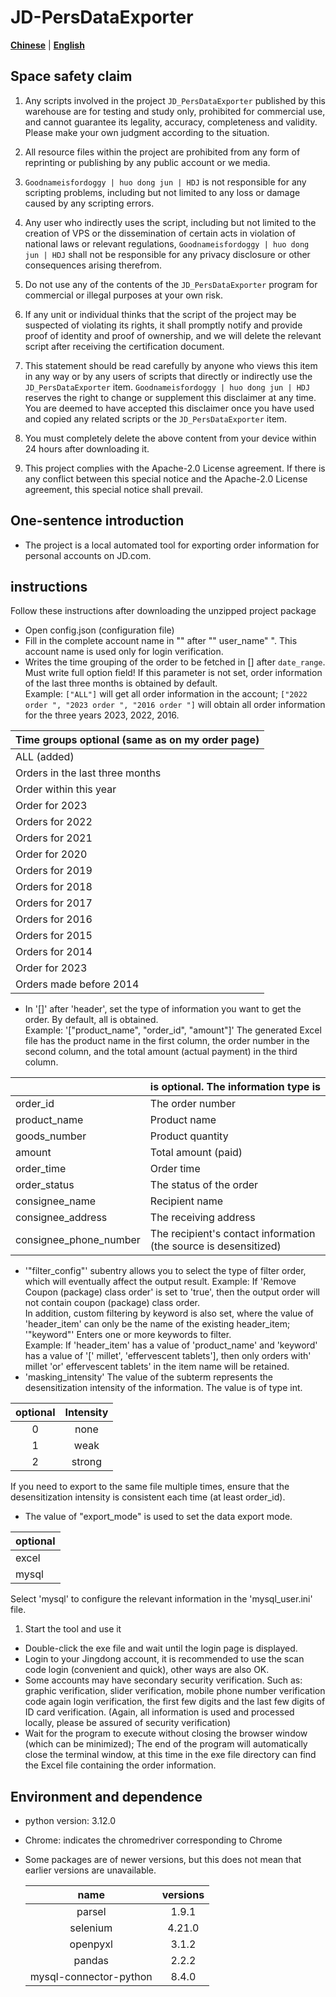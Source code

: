 # JD-PersDataExporter
[**Chinese**](./README.md) | [**English**](./README.en.md)

## Space safety claim
1. Any scripts involved in the project `JD_PersDataExporter` published by this warehouse are for testing and study only, prohibited for commercial use, and cannot guarantee its legality, accuracy, completeness and validity. Please make your own judgment according to the situation.

2. All resource files within the project are prohibited from any form of reprinting or publishing by any public account or we media.

3. `Goodnameisfordoggy | huo dong jun | HDJ` is not responsible for any scripting problems, including but not limited to any loss or damage caused by any scripting errors.

4. Any user who indirectly uses the script, including but not limited to the creation of VPS or the dissemination of certain acts in violation of national laws or relevant regulations, `Goodnameisfordoggy | huo dong jun | HDJ` shall not be responsible for any privacy disclosure or other consequences arising therefrom.

5. Do not use any of the contents of the `JD_PersDataExporter` program for commercial or illegal purposes at your own risk.

6. If any unit or individual thinks that the script of the project may be suspected of violating its rights, it shall promptly notify and provide proof of identity and proof of ownership, and we will delete the relevant script after receiving the certification document.

7. This statement should be read carefully by anyone who views this item in any way or by any users of scripts that directly or indirectly use the `JD_PersDataExporter` item. `Goodnameisfordoggy | huo dong jun | HDJ` reserves the right to change or supplement this disclaimer at any time. You are deemed to have accepted this disclaimer once you have used and copied any related scripts or the `JD_PersDataExporter` item.

8. You must completely delete the above content from your device within 24 hours after downloading it.

9. This project complies with the Apache-2.0 License agreement. If there is any conflict between this special notice and the Apache-2.0 License agreement, this special notice shall prevail.

## One-sentence introduction
- The project is a local automated tool for exporting order information for personal accounts on JD.com.


## instructions
Follow these instructions after downloading the unzipped project package
- Open config.json (configuration file)
- Fill in the complete account name in "" after "" user_name" ". This account name is used only for login verification.
- Writes the time grouping of the order to be fetched in [] after `date_range`. Must write full option field! If this parameter is not set, order information of the last three months is obtained by default. \
Example: `["ALL"]` will get all order information in the account; `["2022 order ", "2023 order ", "2016 order "]` will obtain all order information for the three years 2023, 2022, 2016.

| Time groups optional (same as on my order page)|
|---|
|ALL (added)
| Orders in the last three months
| Order within this year
| Order for 2023
| Orders for 2022
| Orders for 2021
| Order for 2020
| Orders for 2019
| Orders for 2018
| Orders for 2017
| Orders for 2016
| Orders for 2015
| Orders for 2014
| Order for 2023
| Orders made before 2014
- In '[]' after 'header', set the type of information you want to get the order. By default, all is obtained. \
Example: '["product_name", "order_id", "amount"]' The generated Excel file has the product name in the first column, the order number in the second column, and the total amount (actual payment) in the third column.

| | is optional. The information type is |
|---|---|
order_id| The order number
product_name| Product name
goods_number| Product quantity
amount| Total amount (paid)
order_time| Order time
order_status| The status of the order
consignee_name| Recipient name
consignee_address| The receiving address
consignee_phone_number| The recipient's contact information (the source is desensitized)
- '"filter_config"' subentry allows you to select the type of filter order, which will eventually affect the output result.
Example: If 'Remove Coupon (package) class order' is set to 'true', then the output order will not contain coupon (package) class order. \
In addition, custom filtering by keyword is also set, where the value of 'header_item' can only be the name of the existing header_item; '"keyword"' Enters one or more keywords to filter. \
Example: If 'header_item' has a value of 'product_name' and 'keyword' has a value of '[' millet', 'effervescent tablets'], then only orders with' millet 'or' effervescent tablets' in the item name will be retained.
- 'masking_intensity' The value of the subterm represents the desensitization intensity of the information. The value is of type int.

| optional | Intensity |
|:---:|:---:|
0| none
1| weak
2| strong

If you need to export to the same file multiple times, ensure that the desensitization intensity is consistent each time (at least order_id).

- The value of "export_mode" is used to set the data export mode.

| optional |
|---|
|excel
|mysql

Select 'mysql' to configure the relevant information in the 'mysql_user.ini' file.

1. Start the tool and use it
- Double-click the exe file and wait until the login page is displayed.
- Login to your Jingdong account, it is recommended to use the scan code login (convenient and quick), other ways are also OK.
- Some accounts may have secondary security verification. Such as: graphic verification, slider verification, mobile phone number verification code again login verification, the first few digits and the last few digits of ID card verification. (Again, all information is used and processed locally, please be assured of security verification)
- Wait for the program to execute without closing the browser window (which can be minimized); The end of the program will automatically close the terminal window, at this time in the exe file directory can find the Excel file containing the order information.

## Environment and dependence
- python version: 3.12.0
- Chrome: indicates the chromedriver corresponding to Chrome
- Some packages are of newer versions, but this does not mean that earlier versions are unavailable.

    |name|versions|
    |:---:|:---:|
    parsel|1.9.1
    selenium|4.21.0
    openpyxl|3.1.2
    pandas|2.2.2
    mysql-connector-python|8.4.0
